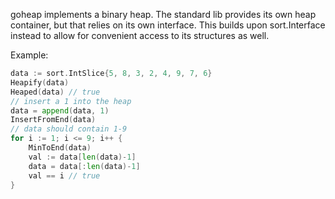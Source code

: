 goheap implements a binary heap.
The standard lib provides its own heap container, but that relies on its own interface.
This builds upon sort.Interface instead to allow for convenient access to its structures as well.

Example:
```go
data := sort.IntSlice{5, 8, 3, 2, 4, 9, 7, 6}
Heapify(data)
Heaped(data) // true
// insert a 1 into the heap
data = append(data, 1)
InsertFromEnd(data)
// data should contain 1-9
for i := 1; i <= 9; i++ {
    MinToEnd(data)
    val := data[len(data)-1]
    data = data[:len(data)-1]
    val == i // true
}
```

